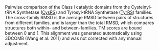 Pairwise comparison of the Class I catalytic domains from the Cysteinyl-tRNA Synthetase (<a href='/class1/cys'>CysRS</a>) and Tyrosyl-tRNA Synthetase (<a href='/class1/tyr'>TyrRS</a>) families. 
	The cross-family RMSD is the average RMSD between pairs of structures from different families, and is
	 larger than the total RMSD, which compares structures both within- and between-families. TM scores are bound between 0 and 1. 
	 This alignment was generated automatically using 3DCOMB (Wang et al. 2011) and was not corrected with any manual adjustment.
